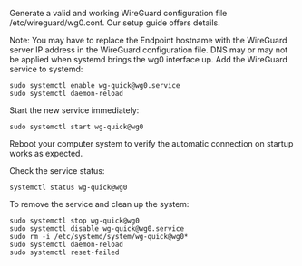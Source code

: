 Generate a valid and working WireGuard configuration file /etc/wireguard/wg0.conf. Our setup guide offers details.

Note: You may have to replace the Endpoint hostname with the WireGuard server IP address in the WireGuard configuration file. DNS may or may not be applied when systemd brings the wg0 interface up.
Add the WireGuard service to systemd:
```
sudo systemctl enable wg-quick@wg0.service
sudo systemctl daemon-reload
```

Start the new service immediately:

```
sudo systemctl start wg-quick@wg0
```

Reboot your computer system to verify the automatic connection on startup works as expected.

Check the service status:
```
systemctl status wg-quick@wg0
```

To remove the service and clean up the system:
```
sudo systemctl stop wg-quick@wg0
sudo systemctl disable wg-quick@wg0.service
sudo rm -i /etc/systemd/system/wg-quick@wg0*
sudo systemctl daemon-reload
sudo systemctl reset-failed
```
